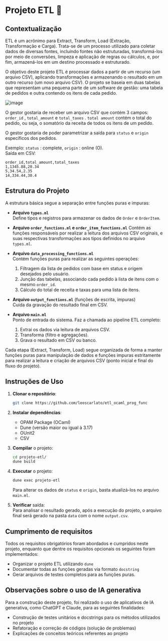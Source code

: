 # Projeto ETL 🔧

## Contextualização
ETL é um acrônimo para Extract, Transform, Load (Extração, Transformação e Carga). Trata-se de um
processo utilizado para coletar dados de diversas fontes, incluindo fontes não estruturadas,
transformá-los por meio de conversões, limpeza e aplicação de regras ou cálculos, e, por fim,
armazená-los em um destino processado e estruturado.

O objetivo deste projeto ETL é processar dados a partir de um recurso (um arquivo CSV), aplicando
transformações e armazenando o resultado em um outro recurso (um novo arquivo CSV).
O projeto se baseia em duas tabelas que representam uma pequena parte de um software de
gestão: uma tabela de pedidos e outra contendo os itens de cada pedido.

![image](https://github.com/user-attachments/assets/de53e103-23d6-4f9c-b912-512afb1ffe24)

O gestor gostaria de receber um arquivo CSV que contém 3 campos: `order_id` , `total_amount` e
`total_taxes` . `total amount` contém o total do pedido, ou seja, o somatório da receita de todos os
itens de um pedido.

O gestor gostaria de poder parametrizar a saída para `status` e `origin` específicos dos pedidos.

Exemplo: `status` : complete, `origin` : online (O).<br>
Saída em CSV:
```csv
order_id,total_amount,total_taxes
1,1345.88,20.34
5,34.54,2.35
14,334.44,30.4
```

## Estrutura do Projeto

A estrutura básica segue a separação entre funções puras e impuras:

- **Arquivo `types.ml`**  
  Define tipos e registros para armazenar os dados de `Order` e `OrderItem`.

- **Arquivo `order_functions.ml` e `order_item_functions.ml`**
  Contém as funções responsáveis por realizar a leitura dos arquivos CSV originais, e suas respectivas transformações aos tipos definidos no arquivo `types.ml`.

- **Arquivo `data_processing_functions.ml`**  
  Contém funções puras para realizar as seguintes operações:
  1. Filtragem da lista de pedidos com base em status e origem desejados pelo usuário.
  2. Junção das tabelas, associando cada pedido à lista de itens com o mesmo `order_id`.
  3. Cálculo do total de receita e taxas para uma lista de itens.  
  
- **Arquivo `output_functions.ml`** (funções de escrita, impuras)  
  Cuida da gravação do resultado final em CSV.

- **Arquivo `main.ml`**  
  Ponto de entrada do sistema. Faz a chamada ao pipeline ETL completo:
  1. Extrai os dados via leitura de arquivos CSV.  
  2. Transforma (filtro e agregações).  
  3. Grava o resultado em CSV ou banco.

Cada etapa (Extract, Transform, Load) segue organizada de forma a manter funções puras para manipulação de dados e funções impuras estritamente para realizar a leitura e criação de arquivos CSV (ponto inicial e final do fluxo do projeto).

## Instruções de Uso

1. **Clonar o repositório**:
   ```bash
   git clone https://github.com/leoscarlato/etl_ocaml_prog_func
   ``` 
2. **Instalar dependências**:
   - OPAM Package (OCaml)
   - Dune (versão maior ou igual à 3.17)
   - OUnit2
   - CSV  
3. **Compilar** o projeto:
   ```bash
   cd projeto-etl/
   dune build
   ```
4. **Executar** o projeto:
   ```bash
   dune exec projeto-etl
   ```
   Para alterar os dados de `status` e `origin`, basta atualizá-los no arquivo `main.ml`.
   
6. **Verificar** saída:<br>
   Para analisar o resultado gerado, após a execução do projeto, o arquivo final será gerado na pasta `data` com o nome `output.csv`.

## Cumprimento de requisitos
Todos os requisitos obrigatórios foram abordados e cumpridos neste projeto, enquanto que dentre os requisitos opcionais os seguintes foram implementados:
- Organizar o projeto ETL utilizando `dune`
- Documentar todas as funções geradas via formato `docstring`
- Gerar arquivos de testes completos para as funções puras.

## Observações sobre o uso de IA generativa
Para a construção deste projeto, foi realizado o uso de aplicativos de IA generativa, como ChatGPT e Claude, para as seguintes finalidades:
- Construção de testes unitários e docstrings para os métodos utilizados no projeto
- Refatoração e correção de códigos (solução de problemas)
- Explicações de conceitos teóricos referentes ao projeto
   
